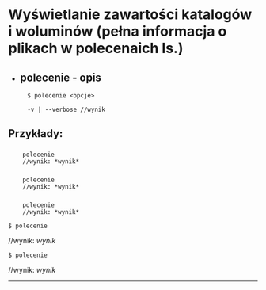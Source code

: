 # Wyświetlanie zawartości katalogów i woluminów (pełna informacja o plikach w polecenaich ls.)

* ## polecenie - opis
    
        $ polecenie <opcje>

        -v | --verbose //wynik 

## Przykłady:
###
        polecenie
        //wynik: *wynik*
###
        polecenie
        //wynik: *wynik*
###
        polecenie
        //wynik: *wynik*


   `$ polecenie`

//wynik: *wynik*

   `$ polecenie`

//wynik: *wynik*


        

---

